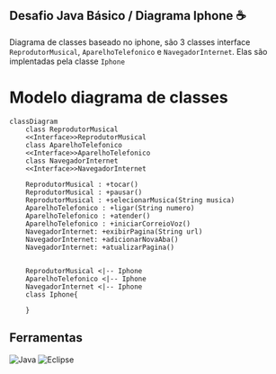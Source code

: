 ## Desafio Java Básico / Diagrama Iphone ☕

Diagrama de classes baseado no iphone, são 3 classes interface `ReprodutorMusical`, `AparelhoTelefonico` e `NavegadorInternet`. Elas são implentadas pela classe `Iphone`

# Modelo diagrama de classes #
```mermaid
classDiagram
    class ReprodutorMusical
    <<Interface>>ReprodutorMusical
    class AparelhoTelefonico
    <<Interface>>AparelhoTelefonico
    class NavegadorInternet
    <<Interface>>NavegadorInternet
    
    ReprodutorMusical : +tocar()
    ReprodutorMusical : +pausar()
    ReprodutorMusical : +selecionarMusica(String musica)
    AparelhoTelefonico : +ligar(String numero)
    AparelhoTelefonico : +atender()
    AparelhoTelefonico : +iniciarCorreioVoz()
    NavegadorInternet: +exibirPagina(String url)
    NavegadorInternet: +adicionarNovaAba()
    NavegadorInternet: +atualizarPagina()


    ReprodutorMusical <|-- Iphone
    AparelhoTelefonico <|-- Iphone
    NavegadorInternet <|-- Iphone
    class Iphone{
      
    }
```

## Ferramentas

![Java](https://img.shields.io/badge/java-%23ED8B00.svg?style=for-the-badge&logo=openjdk&logoColor=white)
![Eclipse](https://img.shields.io/badge/Eclipse-2C2255?style=for-the-badge&logo=eclipse&logoColor=white)

